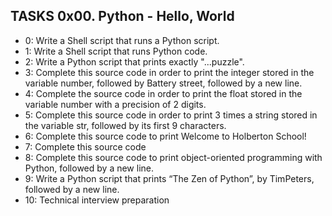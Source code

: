 ## TASKS 0x00. Python - Hello, World
- 0: Write a Shell script that runs a Python script.
- 1: Write a Shell script that runs Python code.
- 2: Write a Python script that prints exactly "...puzzle". 
- 3: Complete this source code in order to print the integer stored in the variable number, followed by Battery street, followed by a new line.
- 4: Complete the source code in order to print the float stored in the variable number with a precision of 2 digits.
- 5: Complete this source code in order to print 3 times a string stored in the variable str, followed by its first 9 characters.
- 6: Complete this source code to print Welcome to Holberton School!
- 7: Complete this source code
- 8: Complete this source code to print object-oriented programming with Python, followed by a new line.
- 9: Write a Python script that prints “The Zen of Python”, by TimPeters, followed by a new line.
- 10: Technical interview preparation
